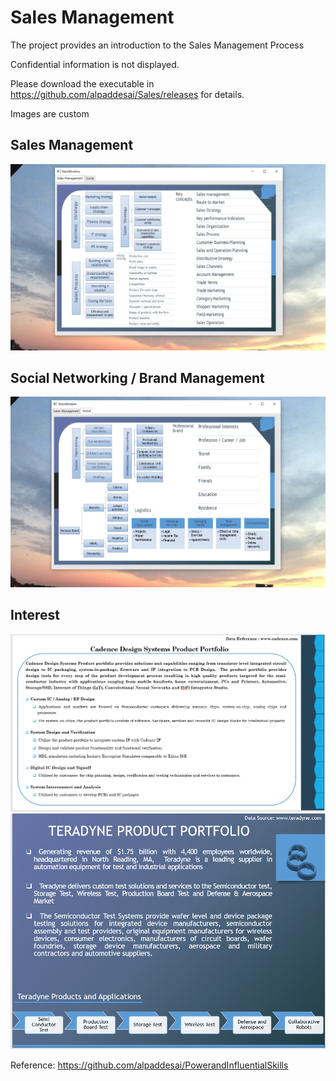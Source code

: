 # Sales Management

The project provides an introduction to the Sales Management Process

Confidential information is not displayed.

Please download the executable in https://github.com/alpaddesai/Sales/releases for details.

Images are custom

## Sales Management 
![image](SalesManagement.png)

## Social Networking / Brand Management 
![image](SocialNetworking.png)

## Interest
![image](Image_cdsn.png)
![image](image_ter.png)

Reference: https://github.com/alpaddesai/PowerandInfluentialSkills
